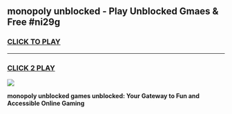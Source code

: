 
## monopoly unblocked - Play Unblocked Gmaes & Free #ni29g
<h3>
<a href="https://news.freeplayer.one?title=monopoly_unblocked&ref=24F">CLICK TO PLAY</a></h3>
<hr>

<h3>
<a href="https://news.freeplayer.one?title=monopoly_unblocked&ref=24F">CLICK 2 PLAY</a>
  
</h3>

<a href="https://news.freeplayer.one?title=monopoly_unblocked&ref=24F/"><img src="https://clearcache.store/games.png"></a>


**monopoly unblocked games unblocked: Your Gateway to Fun and Accessible Online Gaming**
